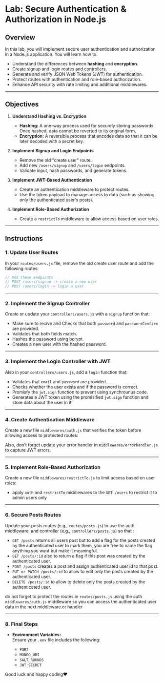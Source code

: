 # Lab: Secure Authentication & Authorization in Node.js

## Overview

In this lab, you will implement secure user authentication and authorization in a Node.js application. You will learn how to:

- Understand the differences between **hashing** and **encryption**.
- Create signup and login routes and controllers.
- Generate and verify JSON Web Tokens (JWT) for authentication.
- Protect routes with authentication and role-based authorization.
- Enhance API security with rate limiting and additional middlewares.

---

## Objectives

1. **Understand Hashing vs. Encryption**

   - **Hashing:** A one-way process used for securely storing passwords. Once hashed, data cannot be reverted to its original form.
   - **Encryption:** A reversible process that encodes data so that it can be later decoded with a secret key.

2. **Implement Signup and Login Endpoints**

   - Remove the old "create user" route.
   - Add new `/users/signup` and `/users/login` endpoints.
   - Validate input, hash passwords, and generate tokens.

3. **Implement JWT-Based Authentication**

   - Create an authentication middleware to protect routes.
   - Use the token payload to manage access to data (such as showing only the authenticated user's posts).

4. **Implement Role-Based Authorization**

   - Create a `restrictTo` middleware to allow access based on user roles.

---

## Instructions

### 1. Update User Routes

In your `routes/users.js` file, remove the old create user route and add the following routes:

```jsx:routes/users.js
// Add these endpionts
// POST /users/signup -> create a new user
// POST /users/login -> login a user
```

---

### 2. Implement the Signup Controller

Create or update your `controllers/users.js` with a `signup` function that:

- Make sure to recive and Checks that both `password` and `passwordConfirm` are provided.
- Validates that both fields match.
- Hashes the password using bcrypt.
- Creates a new user with the hashed password.

---

### 3. Implement the Login Controller with JWT

Also in your `controllers/users.js`, add a `login` function that:

- Validates that `email` and `password` are provided.
- Checks whether the user exists and if the password is correct.
- Promisfy the `jwt.sign` function to prevent using synchrounus code.
- Generates a JWT token using the promisified `jwt.sign` function and store data about the user in it.

---

### 4. Create Authentication Middleware

Create a new file `middlewares/auth.js` that verifies the token before allowing access to protected routes:

Also, don't forget update your error handler in `middlewares/errorhandler.js` to capture JWT errors.

---

### 5. Implement Role-Based Authorization

Create a new file `middlewares/restrictTo.js` to limit access based on user roles:

- apply `auth` and `restrictTo` middlewares to the `GET /users` to restrict it to admin users only

---

### 6. Secure Posts Routes

Update your posts routes (e.g., `routes/posts.js`) to use the auth middleware, and controller (e.g., `controllers/posts.js`) so that :

- `GET /posts` returns all users post but to add a flag for the posts created by the authenticated user to mark them, you are free to name the flag anything you want but make it meaningful.
- `GET /posts/:id` also to return a flag if this post was created by the authenticated user.
- `POST /posts` creates a post and assign authenticated user id to that post.
- `PUT or PATCH /posts/:id` to allow to edit only the posts created by the authenticated user.
- `DELETE /posts/:id` to allow to delete only the posts created by the authenticated user.

do not forget to protect the routes in `routes/posts.js` using the auth `middlewares/auth.js` middleware so you can access the authenticated user data in the next middleware or handler

---

### 8. Final Steps

- **Environment Variables:**  
  Ensure your `.env` file includes the following:

  - `PORT`
  - `MONGO_URI`
  - `SALT_ROUNDS`
  - `JWT_SECRET`

Good luck and happy coding❤️
